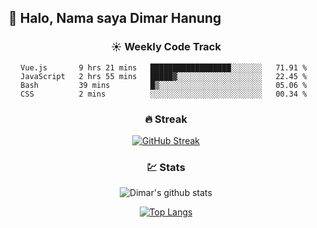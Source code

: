 ## 👋 Halo, Nama saya **Dimar Hanung**

<center>

### :sunny: Weekly Code Track
<!--START_SECTION:waka-->
```text
Vue.js       9 hrs 21 mins   ██████████████████░░░░░░░   71.91 % 
JavaScript   2 hrs 55 mins   █████▓░░░░░░░░░░░░░░░░░░░   22.45 % 
Bash         39 mins         █▒░░░░░░░░░░░░░░░░░░░░░░░   05.06 % 
CSS          2 mins          ░░░░░░░░░░░░░░░░░░░░░░░░░   00.34 % 
```
<!--END_SECTION:waka-->

### :fire: Streak

[![GitHub Streak](http://github-readme-streak-stats.herokuapp.com?user=dimar-hanung)](https://git.io/streak-stats)

### :chart: Stats

![Dimar's github stats](https://github-readme-stats.vercel.app/api?username=dimar-hanung&show_icons=true&theme=vue)

[![Top Langs](https://github-readme-stats.vercel.app/api/top-langs/?username=dimar-hanung)](#)

</center>
